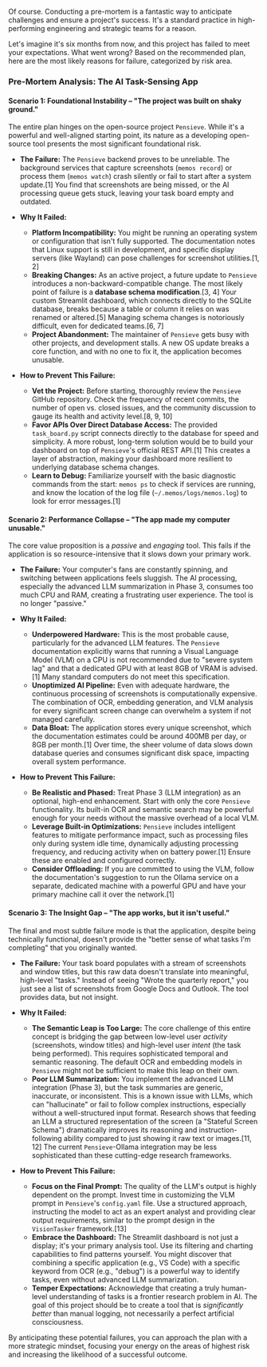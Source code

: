 Of course. Conducting a pre-mortem is a fantastic way to anticipate challenges and ensure a project's success. It's a standard practice in high-performing engineering and strategic teams for a reason.

Let's imagine it's six months from now, and this project has failed to meet your expectations. What went wrong? Based on the recommended plan, here are the most likely reasons for failure, categorized by risk area.

### **Pre-Mortem Analysis: The AI Task-Sensing App**

#### **Scenario 1: Foundational Instability – "The project was built on shaky ground."**

The entire plan hinges on the open-source project `Pensieve`. While it's a powerful and well-aligned starting point, its nature as a developing open-source tool presents the most significant foundational risk.

*   **The Failure:** The `Pensieve` backend proves to be unreliable. The background services that capture screenshots (`memos record`) or process them (`memos watch`) crash silently or fail to start after a system update.[1] You find that screenshots are being missed, or the AI processing queue gets stuck, leaving your task board empty and outdated.
*   **Why It Failed:**
    *   **Platform Incompatibility:** You might be running an operating system or configuration that isn't fully supported. The documentation notes that Linux support is still in development, and specific display servers (like Wayland) can pose challenges for screenshot utilities.[1, 2]
    *   **Breaking Changes:** As an active project, a future update to `Pensieve` introduces a non-backward-compatible change. The most likely point of failure is a **database schema modification**.[3, 4] Your custom Streamlit dashboard, which connects directly to the SQLite database, breaks because a table or column it relies on was renamed or altered.[5] Managing schema changes is notoriously difficult, even for dedicated teams.[6, 7]
    *   **Project Abandonment:** The maintainer of `Pensieve` gets busy with other projects, and development stalls. A new OS update breaks a core function, and with no one to fix it, the application becomes unusable.

*   **How to Prevent This Failure:**
    *   **Vet the Project:** Before starting, thoroughly review the `Pensieve` GitHub repository. Check the frequency of recent commits, the number of open vs. closed issues, and the community discussion to gauge its health and activity level.[8, 9, 10]
    *   **Favor APIs Over Direct Database Access:** The provided `task_board.py` script connects directly to the database for speed and simplicity. A more robust, long-term solution would be to build your dashboard on top of `Pensieve`'s official REST API.[1] This creates a layer of abstraction, making your dashboard more resilient to underlying database schema changes.
    *   **Learn to Debug:** Familiarize yourself with the basic diagnostic commands from the start: `memos ps` to check if services are running, and know the location of the log file (`~/.memos/logs/memos.log`) to look for error messages.[1]

#### **Scenario 2: Performance Collapse – "The app made my computer unusable."**

The core value proposition is a *passive* and *engaging* tool. This fails if the application is so resource-intensive that it slows down your primary work.

*   **The Failure:** Your computer's fans are constantly spinning, and switching between applications feels sluggish. The AI processing, especially the advanced LLM summarization in Phase 3, consumes too much CPU and RAM, creating a frustrating user experience. The tool is no longer "passive."
*   **Why It Failed:**
    *   **Underpowered Hardware:** This is the most probable cause, particularly for the advanced LLM features. The `Pensieve` documentation explicitly warns that running a Visual Language Model (VLM) on a CPU is not recommended due to "severe system lag" and that a dedicated GPU with at least 8GB of VRAM is advised.[1] Many standard computers do not meet this specification.
    *   **Unoptimized AI Pipeline:** Even with adequate hardware, the continuous processing of screenshots is computationally expensive. The combination of OCR, embedding generation, and VLM analysis for every significant screen change can overwhelm a system if not managed carefully.
    *   **Data Bloat:** The application stores every unique screenshot, which the documentation estimates could be around 400MB per day, or 8GB per month.[1] Over time, the sheer volume of data slows down database queries and consumes significant disk space, impacting overall system performance.

*   **How to Prevent This Failure:**
    *   **Be Realistic and Phased:** Treat Phase 3 (LLM integration) as an optional, high-end enhancement. Start with only the core `Pensieve` functionality. Its built-in OCR and semantic search may be powerful enough for your needs without the massive overhead of a local VLM.
    *   **Leverage Built-in Optimizations:** `Pensieve` includes intelligent features to mitigate performance impact, such as processing files only during system idle time, dynamically adjusting processing frequency, and reducing activity when on battery power.[1] Ensure these are enabled and configured correctly.
    *   **Consider Offloading:** If you are committed to using the VLM, follow the documentation's suggestion to run the Ollama service on a separate, dedicated machine with a powerful GPU and have your primary machine call it over the network.[1]

#### **Scenario 3: The Insight Gap – "The app works, but it isn't useful."**

The final and most subtle failure mode is that the application, despite being technically functional, doesn't provide the "better sense of what tasks I'm completing" that you originally wanted.

*   **The Failure:** Your task board populates with a stream of screenshots and window titles, but this raw data doesn't translate into meaningful, high-level "tasks." Instead of seeing "Wrote the quarterly report," you just see a list of screenshots from Google Docs and Outlook. The tool provides data, but not insight.
*   **Why It Failed:**
    *   **The Semantic Leap is Too Large:** The core challenge of this entire concept is bridging the gap between low-level user *activity* (screenshots, window titles) and high-level user *intent* (the task being performed). This requires sophisticated temporal and semantic reasoning. The default OCR and embedding models in `Pensieve` might not be sufficient to make this leap on their own.
    *   **Poor LLM Summarization:** You implement the advanced LLM integration (Phase 3), but the task summaries are generic, inaccurate, or inconsistent. This is a known issue with LLMs, which can "hallucinate" or fail to follow complex instructions, especially without a well-structured input format. Research shows that feeding an LLM a structured representation of the screen (a "Stateful Screen Schema") dramatically improves its reasoning and instruction-following ability compared to just showing it raw text or images.[11, 12] The current `Pensieve`-Ollama integration may be less sophisticated than these cutting-edge research frameworks.

*   **How to Prevent This Failure:**
    *   **Focus on the Final Prompt:** The quality of the LLM's output is highly dependent on the prompt. Invest time in customizing the VLM prompt in `Pensieve`'s `config.yaml` file. Use a structured approach, instructing the model to act as an expert analyst and providing clear output requirements, similar to the prompt design in the `VisionTasker` framework.[13]
    *   **Embrace the Dashboard:** The Streamlit dashboard is not just a display; it's your primary analysis tool. Use its filtering and charting capabilities to find patterns yourself. You might discover that combining a specific application (e.g., VS Code) with a specific keyword from OCR (e.g., "debug") is a powerful way to identify tasks, even without advanced LLM summarization.
    *   **Temper Expectations:** Acknowledge that creating a truly human-level understanding of tasks is a frontier research problem in AI. The goal of this project should be to create a tool that is *significantly better* than manual logging, not necessarily a perfect artificial consciousness.

By anticipating these potential failures, you can approach the plan with a more strategic mindset, focusing your energy on the areas of highest risk and increasing the likelihood of a successful outcome.